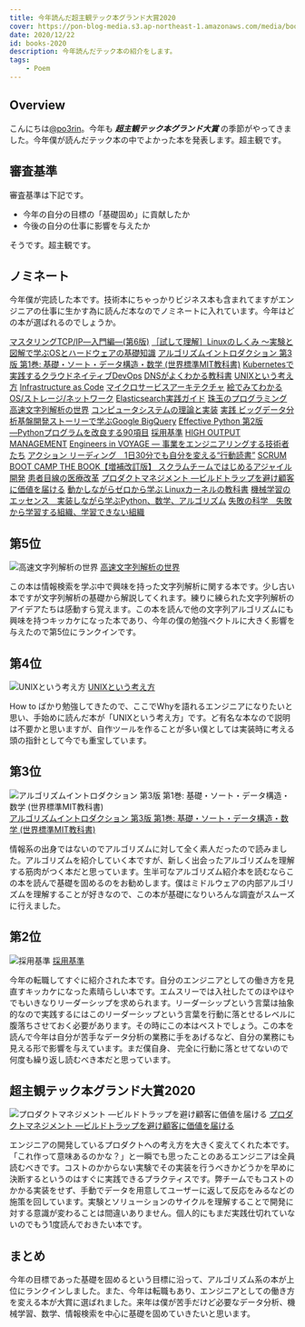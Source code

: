 ```yaml
---
title: 今年読んだ超主観テック本グランド大賞2020
cover: https://pon-blog-media.s3.ap-northeast-1.amazonaws.com/media/books-2020.jpeg
date: 2020/12/22
id: books-2020
description: 今年読んだテック本の紹介をします。
tags:
    - Poem
---
```


## Overview

こんにちは[@po3rin](https://twitter.com/home)。今年も ***超主観テック本グランド大賞*** の季節がやってきました。今年僕が読んだテック本の中でよかった本を発表します。超主観です。

## 審査基準
審査基準は下記です。

* 今年の自分の目標の「基礎固め」に貢献したか
* 今後の自分の仕事に影響を与えたか

そうです。超主観です。

## ノミネート

今年僕が完読した本です。技術本にちゃっかりビジネス本も含まれてますがエンジニアの仕事に生かす為に読んだ本なのでノミネートに入れています。今年はどの本が選ばれるのでしょうか。

[マスタリングTCP/IP―入門編―(第6版)](https://www.amazon.co.jp/dp/4274224473/ref=cm_sw_em_r_mt_dp_1eF4FbCGVCFTK)
[［試して理解］Linuxのしくみ ～実験と図解で学ぶOSとハードウェアの基礎知識](https://www.amazon.co.jp/dp/B079YJS1J1/ref=cm_sw_em_r_mt_dp_VfF4FbQC99TVZ)
[アルゴリズムイントロダクション 第3版 第1巻: 基礎・ソート・データ構造・数学 (世界標準MIT教科書)](https://www.amazon.co.jp/dp/4764904063/ref=cm_sw_em_r_mt_dp_ugF4Fb0DB6X1R)
[Kubernetesで実践するクラウドネイティブDevOps](https://www.amazon.co.jp/dp/4873119014/ref=cm_sw_em_r_mt_dp_8gF4Fb44HT084)
[DNSがよくわかる教科書](https://www.amazon.co.jp/dp/B07KQSRZ1S/ref=cm_sw_em_r_mt_dp_whF4FbDRQ280K)
[UNIXという考え方](https://www.amazon.co.jp/dp/4274064069/ref=cm_sw_em_r_mt_dp_XhF4Fb5AJG5JT)
[Infrastructure as Code](https://www.amazon.co.jp/dp/4873117968/ref=cm_sw_em_r_mt_dp_qiF4FbV6CPS20)
[マイクロサービスアーキテクチャ](https://www.amazon.co.jp/dp/4873117607/ref=cm_sw_em_r_mt_dp_RiF4FbTBMKWGQ)
[絵でみてわかるOS/ストレージ/ネットワーク](https://www.amazon.co.jp/dp/B07VV2C2QN/ref=cm_sw_em_r_mt_dp_jjF4FbRS0ZMQ3)
[Elasticsearch実践ガイド](https://www.amazon.co.jp/dp/B07DN87LQV/ref=cm_sw_em_r_mt_dp_HjF4FbXQ9WERC)
[珠玉のプログラミング](https://www.amazon.co.jp/dp/4621066072/ref=cm_sw_em_r_mt_dp_ikF4Fb2FFSEFT)
[高速文字列解析の世界](https://www.amazon.co.jp/dp/4000069748/ref=cm_sw_em_r_mt_dp_DkF4FbRKEQJM6)
[コンピュータシステムの理論と実装](https://www.amazon.co.jp/dp/4873117127/ref=cm_sw_em_r_mt_dp_9kF4FbP90CQX8)
[実践 ビッグデータ分析基盤開発ストーリーで学ぶGoogle BigQuery](https://www.amazon.co.jp/dp/B0824F8ZZD/ref=cm_sw_em_r_mt_dp_wlF4FbBHT2HEN)
[Effective Python 第2版 ―Pythonプログラムを改良する90項目](https://www.amazon.co.jp/dp/4873119170/ref=cm_sw_em_r_mt_dp_YlF4FbYHSC2G9)
[採用基準](https://www.amazon.co.jp/dp/B00B42SX70/ref=cm_sw_em_r_mt_dp_GoF4FbFBEREZ1)
[HIGH OUTPUT MANAGEMENT](https://www.amazon.co.jp/dp/B01MU055XH/ref=cm_sw_em_r_mt_dp_9oF4FbEXXAQRD)
[Engineers in VOYAGE ― 事業をエンジニアリングする技術者たち](https://www.amazon.co.jp/dp/B08GSQ4BL3/ref=cm_sw_em_r_mt_dp_KpF4FbZXD0R0C)
[アクション リーディング　1日30分でも自分を変える“行動読書”](https://www.amazon.co.jp/dp/B01G6U99B8/ref=cm_sw_em_r_mt_dp_.pF4Fb02PN2ZJ)
[SCRUM BOOT CAMP THE BOOK【増補改訂版】 スクラムチームではじめるアジャイル開発](https://www.amazon.co.jp/dp/B086GBXRN6/ref=cm_sw_em_r_mt_dp_QqF4Fb57Z1QRF)
[患者目線の医療改革](https://www.amazon.co.jp/dp/B07Y229JV4/ref=cm_sw_em_r_mt_dp_lrF4FbC8MKZF4)
[プロダクトマネジメント ―ビルドトラップを避け顧客に価値を届ける](https://www.amazon.co.jp/dp/4873119251/ref=cm_sw_em_r_mt_dp_XrF4FbBHDN6KD)
[動かしながらゼロから学ぶ Linuxカーネルの教科書](https://www.amazon.co.jp/dp/B08HQKJK2S/ref=cm_sw_em_r_mt_dp_psF4FbFAG2S1E)
[機械学習のエッセンス　実装しながら学ぶPython、数学、アルゴリズム](https://www.amazon.co.jp/dp/B07GYS3RG7/ref=cm_sw_em_r_mt_dp_2sF4FbP12MD51)
[失敗の科学　失敗から学習する組織、学習できない組織](https://www.amazon.co.jp/dp/B01MU364ID/ref=cm_sw_em_r_mt_dp_ytF4Fb3393BMK)

## 第5位
![高速文字列解析の世界](https://pon-blog-media.s3.ap-northeast-1.amazonaws.com/media/book-kousoku.jpg)
[高速文字列解析の世界](https://www.amazon.co.jp/dp/4000069748/ref=cm_sw_em_r_mt_dp_DkF4FbRKEQJM6)

この本は情報検索を学ぶ中で興味を持った文字列解析に関する本です。少し古い本ですが文字列解析の基礎から解説してくれます。練りに練られた文字列解析のアイデアたちは感動すら覚えます。この本を読んで他の文字列アルゴリズムにも興味を持つキッカケになった本であり、今年の僕の勉強ベクトルに大きく影響を与えたので第5位にランクインです。

## 第4位

![UNIXという考え方](https://pon-blog-media.s3.ap-northeast-1.amazonaws.com/media/book-unix.jpg)
[UNIXという考え方](https://www.amazon.co.jp/dp/4274064069/ref=cm_sw_em_r_mt_dp_XhF4Fb5AJG5JT)

How to ばかり勉強してきたので、ここでWhyを語れるエンジニアになりたいと思い、手始めに読んだ本が「UNIXという考え方」です。ど有名な本なので説明は不要かと思いますが、自作ツールを作ることが多い僕としては実装時に考える頭の指針として今でも重宝しています。

## 第3位

![アルゴリズムイントロダクション 第3版 第1巻: 基礎・ソート・データ構造・数学 (世界標準MIT教科書)](https://pon-blog-media.s3.ap-northeast-1.amazonaws.com/media/book-alg.jpg)
[アルゴリズムイントロダクション 第3版 第1巻: 基礎・ソート・データ構造・数学 (世界標準MIT教科書)](https://www.amazon.co.jp/dp/4764904063/ref=cm_sw_em_r_mt_dp_ugF4Fb0DB6X1R)

情報系の出身ではないのでアルゴリズムに対して全く素人だったので読みました。アルゴリズムを紹介していく本ですが、新しく出会ったアルゴリズムを理解する筋肉がつく本だと思っています。生半可なアルゴリズム紹介本を読むならこの本を読んで基礎を固めるのをお勧めします。僕はミドルウェアの内部アルゴリズムを理解することが好きなので、この本が基礎になりいろんな調査がスムーズに行えました。

## 第2位

![採用基準](https://pon-blog-media.s3.ap-northeast-1.amazonaws.com/media/book-saiyou.jpg)
[採用基準](https://www.amazon.co.jp/dp/B00B42SX70/ref=cm_sw_em_r_mt_dp_GoF4FbFBEREZ1)

今年の転職してすぐに紹介された本です。自分のエンジニアとしての働き方を見直すキッカケになった素晴らしい本です。エムスリーでは入社したてのほやほやでもいきなりリーダーシップを求められます。リーダーシップという言葉は抽象的なので実践するにはこのリーダーシップという言葉を行動に落とせるレベルに腹落ちさせておく必要があります。その時にこの本はベストでしょう。この本を読んで今年は自分が苦手なデータ分析の業務に手をあげるなど、自分の業務にも見える形で影響を与えています。まだ僕自身、
完全に行動に落とせてないので何度も繰り返し読むべき本だと思っています。

## 超主観テック本グランド大賞2020

![プロダクトマネジメント ―ビルドトラップを避け顧客に価値を届ける](https://pon-blog-media.s3.ap-northeast-1.amazonaws.com/media/book-pdm.jpg)
[プロダクトマネジメント ―ビルドトラップを避け顧客に価値を届ける](https://www.amazon.co.jp/dp/4873119251/ref=cm_sw_em_r_mt_dp_XrF4FbBHDN6KD)

エンジニアの開発しているプロダクトへの考え方を大きく変えてくれた本です。「これ作って意味あるのかな？」と一瞬でも思ったことのあるエンジニアは全員読むべきです。コストのかからない実験でその実装を行うべきかどうかを早めに決断するというのはすぐに実践できるプラクティスです。弊チームでもコストのかかる実装をせず、手動でデータを用意してユーザーに返して反応をみるなどの施策を回しています。実験とソリューションのサイクルを理解することで開発に対する意識が変わることは間違いありません。個人的にもまだ実践仕切れていないのでもう1度読んでおきたい本です。

## まとめ

今年の目標であった基礎を固めるという目標に沿って、アルゴリズム系の本が上位にランクインしました。また、今年は転職もあり、エンジニアとしての働き方を変える本が大賞に選ばれました。来年は僕が苦手だけど必要なデータ分析、機械学習、数学、情報検索を中心に基礎を固めていきたいと思います。
